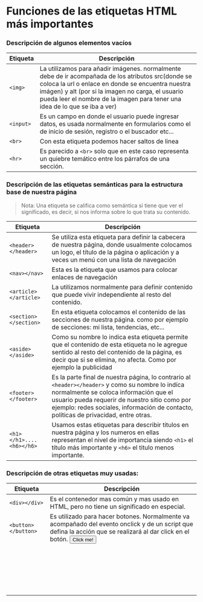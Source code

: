 # Funciones de las etiquetas HTML más importantes

### Descripción de algunos elementos vacíos

| Etiqueta      | Descripción                                                                                                                                                                                                                                                                                 |
| ------------- | ------------------------------------------------------------------------------------------------------------------------------------------------------------------------------------------------------------------------------------------------------------------------------------------- |
| ```<img>```   | La utilizamos para añadir imágenes. normalmente debe de ir acompañada de los atributos src(donde se coloca la url o enlace en donde se encuentra nuestra imágen) y alt (por si la imagen no carga, el usuario pueda leer el nombre de la imagen para tener una idea de lo que se iba a ver) |
| ```<input>``` | Es un campo en donde el usuario puede ingresar datos, es usada normalmente en formularios como el de inicio de sesión, registro o el buscador etc...                                                                                                                                        |
| ```<br>```    | Con esta etiqueta podemos hacer saltos de linea                                                                                                                                                                                                                                             |
| ```<hr>```    | Es parecido a ```<br>``` solo que en este caso representa un quiebre temático entre los párrafos de una sección.                                                                                                                                                                                                                                                                             | 

### Descripción de las etiquetas semánticas para la estructura base de nuestra página
> Nota: Una etiqueta se califica como semántica si tiene que ver el significado, es decir, si nos informa sobre lo que trata su contenido.

| Etiqueta                      | Descripción                                                                                                                                                                                                                                                                               |
| ----------------------------- | ----------------------------------------------------------------------------------------------------------------------------------------------------------------------------------------------------------------------------------------------------------------------------------------- |
| ```<header></header> ```      | Se utiliza esta etiqueta para definir la cabecera de nuestra página, donde usualmente colocamos un logo, el título de la página o aplicación y a veces un menú con una lista de navegación                                                                                                |
| ```<nav></nav> ```            | Esta es la etiqueta que usamos para colocar enlaces de navegación                                                                                                                                                                                                                         |
| ```<article></article> ```    | La utilizamos normalmente para definir contenido que puede vivir independiente al resto del contenido.                                                                                                                                                                                    |
| ```<section></section> ```    | En esta etiqueta colocamos el contenido de las secciones de nuestra página. como por ejemplo de secciones: mi lista, tendencias, etc...                                                                                                                                                   |
| ```<aside></aside> ```        | Como su nombre lo indica esta etiqueta permite que el contenido de esta etiqueta no le agregue sentido al resto del contenido de la página, es decir que si se elimina, no afecta. Como por ejemplo la publicidad                                                                         |
| ```<footer></footer> ```      | Es la parte final de nuestra página, lo contrario al ```<header></header>``` y como su nombre lo indíca normalmente se coloca información que el usuario pueda requerir de nuestro sitio como por ejemplo: redes sociales, información de contacto, políticas de privacidad, entre otras. |
| ```<h1></h1>....<h6></h6> ``` | Usamos estas etiquetas para describir titulos en nuestra página y los numeros en ellas representan el nivel de importancia siendo ```<h1>``` el título más importante y ```<h6>``` el titulo menos importante.                                                                            | 

### Descripción de otras etiquetas muy usadas:

| Etiqueta                 | Descripción                                                                                                                                                  |
| ------------------------ | ------------------------------------------------------------------------------------------------------------------------------------------------------------ |
| ```<div></div> ```       | Es el contenedor mas común y mas usado en HTML, pero no tiene un significado en especial.                                                                    |
| ```<button></button> ``` | Es utilizado para hacer botones. Normalmente va acompañado del evento onclick y de un script que defina la acción que se realizará al dar click en el botón. <button onclick="">Click me!</button>| 
| ``` ```                  |                                                                                                                                                              |
| ``` ```                  |                                                                                                                                                              |
| ``` ```                  |                                                                                                                                                              |
| ``` ```                  |                                                                                                                                                              |
| ``` ```                  |                                                                                                                                                              |
| ``` ```                  |                                                                                                                                                              |
